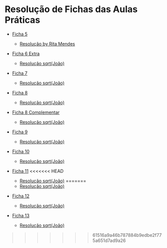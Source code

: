 # Resolução de Fichas das Aulas Práticas

- [Ficha 5](https://drive.google.com/file/d/1aUg7X_2sv92NSiNExgGt8jI0bBp3h0LR/view)
  - [Resolução by Rita Mendes](https://drive.google.com/file/d/1xBqyxfNInPHmeQc_O91DX48hMOxTwcwp/view?usp=sharing)

- [Ficha 6 Extra](https://drive.google.com/file/d/1aC-fijsmY1DeD2xsmK6-f3qfjfQmh_QI/view?usp=sharing)
  - [Resolução sqrt(João)](https://drive.google.com/file/d/1Y2pfe5ecq2htzW49O4y00tk52AjBcaW4/view?usp=sharing)

- [Ficha 7](https://drive.google.com/file/d/1TJk23kMqfs2RvXZPHeBrOepkmUnjHpAN/view?usp=sharing)
  - [Resolução sqrt(João)](https://drive.google.com/file/d/1SfHgyThd6eAri30EYjvkgCDyvRKzOnBS/view?usp=sharing)

- [Ficha 8](https://drive.google.com/file/d/1V0sUWSSE_r5LJlDcHxoT1VbWLkcKzSSj/view?usp=sharing)
  - [Resolução sqrt(João)](https://drive.google.com/file/d/1T3eB0i-WUpX-qMAG_KeJfbFgR7wZjqML/view?usp=sharing)

- [Ficha 8 Complementar](https://drive.google.com/file/d/10ZR6UVnHr2pWUH0GMfIsDq4XrKPpXJHF/view?usp=sharing)
  - [Resolução sqrt(João)](https://drive.google.com/file/d/1cXNqNOih8HjAe94aY-cEplmPybX6QEbG/view?usp=sharing)

- [Ficha 9](https://drive.google.com/file/d/1vnHA98g7VwHGtzVg4GQv6hD2axE0Taxs/view?usp=sharing)
	- [Resolução sqrt(João)](https://drive.google.com/file/d/1W_oUgRNlpZxbhWxptPhzNao8wMmM3_Xf/view?usp=sharing)

- [Ficha 10](https://drive.google.com/file/d/1EF0iRR_bognKUbt7sad7Ubp0GdCzS-6Q/view?usp=sharing)
	- [Resolução sqrt(João)](https://drive.google.com/file/d/1eKNifVN_iWkey0-UaCdC4OstaFfJuVy3/view?usp=sharing)

- [Ficha 11](https://drive.google.com/file/d/1PKMXa4TfeuASjEx3D_sbEWYfzm09_5ih/view?usp=sharing)
<<<<<<< HEAD
  - [Resolução sqrt(João)](https://drive.google.com/file/d/1gMjDzv6hoHCmP1I0vf_VQy4A_3WJ8xnW/view?usp=sharing)
=======
  - [Resolução sqrt(João)](https://drive.google.com/file/d/1gMjDzv6hoHCmP1I0vf_VQy4A_3WJ8xnW/view?usp=sharing)

- [Ficha 12](https://drive.google.com/file/d/1X5UQW1JPYLOtgKAkygyzETMpEXKBc0Rd/view?usp=sharing)
  - [Resolução sqrt(João)](https://drive.google.com/file/d/1iEBaf6dAXAvShrVpzMjcxYGVK4qvD1SF/view?usp=sharing)

- [Ficha 13](https://drive.google.com/file/d/13ByZVCvF9-6AAn2eyq2PciZRt0am-B6d/view?usp=sharing)
  - [Resolução sqrt(João)](https://drive.google.com/file/d/1BZe3YA2nEMu46foPcJWVrY_vTg2_BYfp/view?usp=sharing)
>>>>>>> 61516a9a46b787884b9edbe2f775a651d7ad9a26
